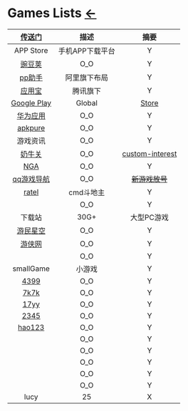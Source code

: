 <style type="text/css">
#content {margin-left: 5%;}
</style>

<script src="../../js/JQuery/jquery.min.js" type="text/javascript"></script>
<script type="text/javascript" charset="utf-8">
  // Creating custom :external selector
  $.expr[':'].external = function(obj){
      return !obj.href.match(/^mailto\:/)
              && (obj.hostname != location.hostname);
  };    
  
  $(function(){
    // Add 'external' CSS class to all external links
    $('a:external').addClass('external');

    // turn target into target=_blank for elements w external class
    $(".external").attr('target','_blank');

  })
</script>

# Games Lists  [←](../index.md)

| [传送门](../../navigation.md#games) | 描述 | 摘要 |
|:---:|:---:|:---:|
| APP Store | 手机APP下载平台 | Y |
| [豌豆荚](https://www.wandoujia.com/) | O_O | Y |
| [pp助手](https://www.pp.cn/) | 阿里旗下布局 | Y |
| [应用宝](https://sj.qq.com/) | 腾讯旗下 | Y |
| [Google Play](https://play.google.com/store/apps/details?id=com.google.android.gms&hl=zh&gl=US) | Global | [Store](https://play.google.com/store/apps) |
| [华为应用](https://appgallery.huawei.com/app/C27162) | O_O | Y |
| [apkpure](https://apkpure.com/cn/) | O_O | Y |
| 游戏资讯 | O_O | Y |
| [奶牛关](https://cowlevel.net/game) | O_O | [custom-interest](https://cowlevel.net/custom-interest) |
| [NGA](https://nga.178.com/thread.php?fid=-7955747) | O_O | Y |
| [qq游戏导航](https://game.qzone.qq.com/?from=gameapp) | O_O | ~~[新游戏放号](https://igame.qq.com/games/grantaccount.php)~~ |
| [ratel](https://github.com/ainilili/ratel) | cmd斗地主 | Y |
| []() | O_O | Y |
| 下载站 | 30G+ | 大型PC游戏 |
| [游民星空](https://www.gamersky.com/) | O_O | Y |
| [游侠网](https://www.ali213.net/) | O_O | Y |
| []() | O_O | Y |
| smallGame | 小游戏 | Y |
| [4399](http://www.4399.com/) | O_O | Y |
| [7k7k](http://www.7k7k.com/) | O_O | Y |
| [17yy](http://www.17yy.com/) | O_O | Y |
| [2345](https://xiaoyouxi.2345.com/) | O_O | Y |
| [hao123](http://xyx.hao123.com/) | O_O | Y |
| []() | O_O | Y |
| []() | O_O | Y |
| []() | O_O | Y |
| []() | O_O | Y |
| []() | O_O | Y |
| lucy | 25 | X |
